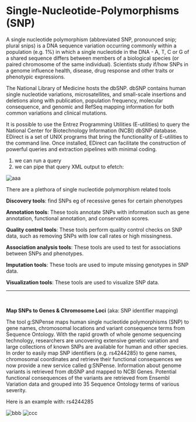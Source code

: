 # Single-Nucleotide-Polymorphisms (SNP)

A single nucleotide polymorphism (abbreviated SNP, pronounced snip; plural snips) is a DNA sequence variation occurring commonly within a population (e.g. 1%) in which a single nucleotide in the DNA - A, T, C or G of a shared sequence differs between members of a biological species (or paired chromosome of the same individual).  Scientists study if/how SNPs in a genome influence health, disease, drug response and other traits or phenotypic expressions.


The National Library of Medicine hosts the dbSNP.  dbSNP contains human single nucleotide variations, microsatellites, and small-scale insertions and deletions along with publication, population frequency, molecular consequence, and genomic and RefSeq mapping information for both common variations and clinical mutations.

It is possible to use the Entrez Programming Utilities (E-utilities) to query the National Center for Biotechnology Information (NCBI) dbSNP database.  EDirect is a set of UNIX programs that bring the functionality of E-utilities to the command line. Once installed, EDirect can facilitate the construction of powerful queries and extraction pipelines with minimal coding.
   1) we can run a query
   2) we can pipe that query XML output to efetch:

![aaa](https://github.com/programweb/Single-Nucleotide-Polymorphisms-SNP-/assets/12736699/3c37a69b-9583-480b-856a-18d98fbe8b22)

There are a plethora of single nucleotide polymorphism related tools 
&nbsp;

**Discovery tools**: find SNPs eg of recessive genes for certain phenotypes
&nbsp;

**Annotation tools**: These tools annotate SNPs with information such as gene annotation, functional annotation, and conservation scores.
&nbsp;

**Quality control tools**: These tools perform quality control checks on SNP data, such as removing SNPs with low call rates or high missingness.
&nbsp;

**Association analysis tools**: These tools are used to test for associations between SNPs and phenotypes. 
&nbsp;

**Imputation tools**: These tools are used to impute missing genotypes in SNP data.
&nbsp;

**Visualization tools**: These tools are used to visualize SNP data.
&nbsp;

-----------------------------------------------------------
&nbsp;

**Map SNPs to Genes & Chromosome Loci**
(aka: SNP identifier mapping)
&nbsp;

The tool g:SNPense maps human single nucleotide polymorphisms (SNP) to gene names, chromosomal locations and variant consequence terms from Sequence Ontology.
With the rapid growth of whole genome sequencing technology, researchers are uncovering extensive genetic variation and large collections of known SNPs are available for human and other species. In order to easily map SNP identifiers (e.g. rs4244285) to gene names, chromosomal coordinates and retrieve their functional consequences we now provide a new service called g:SNPense. Information about genome variants is retrieved from dbSNP and mapped to NCBI Genes. Potential functional consequences of the variants are retrieved from Ensembl Variation data and grouped into 35 Sequence Ontology terms of various severity.
&nbsp;

Here is an example with: rs4244285

![bbb](https://github.com/programweb/Single-Nucleotide-Polymorphisms-SNP-/assets/12736699/fd4bc6a6-f8bb-496b-b375-4ee991eb0828)
![ccc](https://github.com/programweb/Single-Nucleotide-Polymorphisms-SNP-/assets/12736699/a3f63559-bceb-4bb2-8414-d694dadb85bc)


